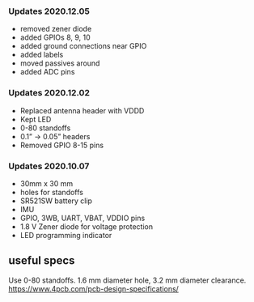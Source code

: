 
### Updates 2020.12.05
- removed zener diode
- added GPIOs 8, 9, 10
- added ground connections near GPIO
- added labels
- moved passives around
- added ADC pins

### Updates 2020.12.02
- Replaced antenna header with VDDD
- Kept LED
- 0-80 standoffs
- 0.1” -> 0.05” headers
- Removed GPIO 8-15 pins


### Updates 2020.10.07
- 30mm x 30 mm
- holes for standoffs
- SR521SW battery clip
- IMU
- GPIO, 3WB, UART, VBAT, VDDIO pins
- 1.8 V Zener diode for voltage protection
- LED programming indicator


## useful specs
Use 0-80 standoffs. 1.6 mm diameter hole, 3.2 mm diameter clearance. https://www.4pcb.com/pcb-design-specifications/
